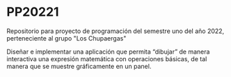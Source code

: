 # PP20221

Repositorio para proyecto de programación del semestre uno del año 2022, perteneciente al grupo "Los Chupaergas"

Diseñar e implementar una aplicación que permita “dibujar” de manera interactiva una
expresión matemática con operaciones básicas, de tal manera que se muestre
gráficamente en un panel.